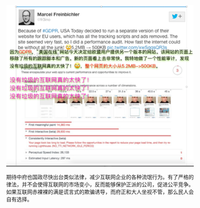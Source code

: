 

![](6/0.png)

期待中府也国政尽快出台类似法律，减少互联网企业的各种流氓行为。有了严格的律法，并不会使得互联网的市场变小，反而能够保护正派的公司，促进公平竞争。如果互联网赤裸裸的满是谎言式的欺骗诱导，而府正和大人坐视不管，那么民人会自有选择。